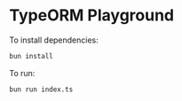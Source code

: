 # TypeORM Playground

To install dependencies:

```bash
bun install
```

To run:

```bash
bun run index.ts
```
